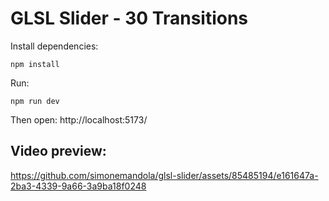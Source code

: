 # GLSL Slider - 30 Transitions

Install dependencies:
```
npm install
```

Run:
```
npm run dev
```
Then open:
http://localhost:5173/

## Video preview:




https://github.com/simonemandola/glsl-slider/assets/85485194/e161647a-2ba3-4339-9a66-3a9ba18f0248

